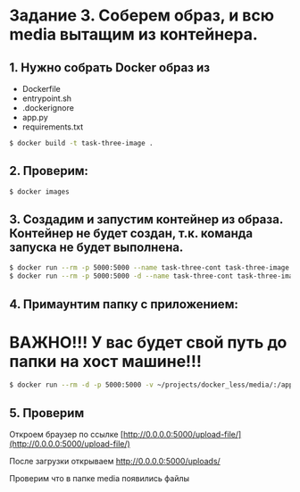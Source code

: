 # Задание 3. Соберем образ, и всю media вытащим из контейнера.

## 1. Нужно собрать Docker образ из

 * Dockerfile
 * entrypoint.sh
 * .dockerignore
 * app.py
 * requirements.txt

```bash
$ docker build -t task-three-image .
```

## 2. Проверим:

```bash
$ docker images
```

## 3. Создадим и запустим контейнер из образа. Контейнер не будет создан, т.к. команда запуска не будет выполнена.

```bash
$ docker run --rm -p 5000:5000 --name task-three-cont task-three-image  # Запуск контейнера с захватом консоли
$ docker run --rm -p 5000:5000 -d --name task-three-cont task-three-image  # Запуск контейнера в daemon режиме
```

## 4. Примаунтим папку с приложением:

# ВАЖНО!!! У вас будет свой путь до папки на хост машине!!!

```bash
$ docker run --rm -d -p 5000:5000 -v ~/projects/docker_less/media/:/app/media --name task-three-cont task-three-image
```

## 5. Проверим

Откроем браузер по ссылке [http://0.0.0.0:5000/upload-file/](http://0.0.0.0:5000/upload-file/)

После загрузки открываем [http://0.0.0.0:5000/uploads/<filename>](http://0.0.0.0:5000/uploads/<filename>)

Проверим что в папке media появились файлы
